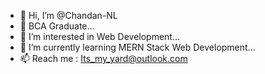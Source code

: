 - 👋 Hi, I’m @Chandan-NL 
- 🔰 BCA Graduate...
- 👀 I’m interested in Web Development...
- 🌱 I’m currently learning MERN Stack Web Development...
- 📫 Reach me : Its_my_yard@outlook.com

<!---
Chandan-NL/Chandan-NL is a ✨ special ✨ repository because its `README.md` (this file) appears on your GitHub profile.
You can click the Preview link to take a look at your changes.
--->
